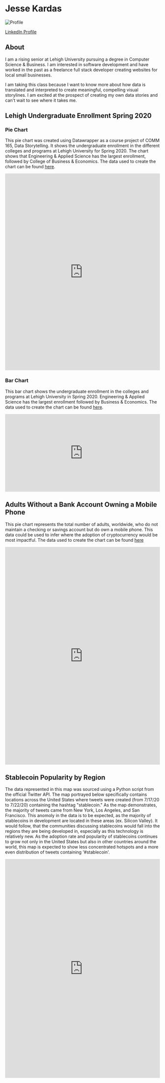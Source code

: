 # Jesse Kardas

![Profile](https://avatars0.githubusercontent.com/u/31512552?s=460&u=b87861498f8b367b5e305b4f45440eb9614e6fd1&v=4)

[LinkedIn Profile](https://www.linkedin.com/in/jesse-kardas/)

## About

I am a rising senior at Lehigh University pursuing a degree in Computer Science & Business. I am interested in software development and have worked in the past as a freelance full stack developer creating websites for local small businesses.

I am taking this class because I want to know more about how data is translated and interpreted to create meaningful, compelling visual storylines. I am excited at the prospect of creating my own data stories and can't wait to see where it takes me.

## Lehigh Undergraduate Enrollment Spring 2020

### Pie Chart
This pie chart was created using Datawrapper as a course project of COMM 165, Data Storytelling. It shows the undergraduate enrollment in the different colleges and programs at Lehigh University for Spring 2020. The chart shows that Engineering & Applied Science has the largest enrollment, followed by College of Business & Economics. The data used to create the chart can be found [here](https://docs.google.com/spreadsheets/d/1dFnkn8Sm_aJHxFLC6DD8W4mIthVDjTIz6A0h-_kE2lA/edit#gid=0).

<iframe title="Lehigh Undergraduate Enrollment Spring 2020" aria-label="chart" id="datawrapper-chart-WDu5D" src="https://datawrapper.dwcdn.net/WDu5D/2/" scrolling="no" frameborder="0" style="width: 0; min-width: 100% !important; border: none;" height="638"></iframe><script type="text/javascript">!function(){"use strict";window.addEventListener("message",(function(a){if(void 0!==a.data["datawrapper-height"])for(var e in a.data["datawrapper-height"]){var t=document.getElementById("datawrapper-chart-"+e)||document.querySelector("iframe[src*='"+e+"']");t&&(t.style.height=a.data["datawrapper-height"][e]+"px")}}))}();
</script>

### Bar Chart
This bar chart shows the undergraduate enrollment in the colleges and programs at Lehigh University in Spring 2020. Engineering & Applied Science has the largest enrollment followed by Business & Economics. The data used to create the chart can be found [here](https://docs.google.com/spreadsheets/d/1dFnkn8Sm_aJHxFLC6DD8W4mIthVDjTIz6A0h-_kE2lA/edit#gid=0).

<iframe title="Lehigh Undergraduate Enrollment Spring 2020" aria-label="Bar Chart" id="datawrapper-chart-qH5Ll" src="https://datawrapper.dwcdn.net/qH5Ll/1/" scrolling="no" frameborder="0" style="width: 0; min-width: 100% !important; border: none;" height="252"></iframe><script type="text/javascript">!function(){"use strict";window.addEventListener("message",(function(a){if(void 0!==a.data["datawrapper-height"])for(var e in a.data["datawrapper-height"]){var t=document.getElementById("datawrapper-chart-"+e)||document.querySelector("iframe[src*='"+e+"']");t&&(t.style.height=a.data["datawrapper-height"][e]+"px")}}))}();
</script>

## Adults Without a Bank Account Owning a Mobile Phone

This pie chart represents the total number of adults, worldwide, who do not maintain a checking or savings account but do own a mobile phone. This data could be used to infer where the adoption of cryptocurrency would be most impactful. The data used to create the chart can be found [here](https://globalfindex.worldbank.org/)

<iframe title="Adults Without a Bank Account Owning a Mobile Phone 2017 (in millions)" aria-label="chart" id="datawrapper-chart-3Jd6z" src="https://datawrapper.dwcdn.net/3Jd6z/3/" scrolling="no" frameborder="0" style="width: 0; min-width: 100% !important; border: none;" height="706"></iframe><script type="text/javascript">!function(){"use strict";window.addEventListener("message",(function(a){if(void 0!==a.data["datawrapper-height"])for(var e in a.data["datawrapper-height"]){var t=document.getElementById("datawrapper-chart-"+e)||document.querySelector("iframe[src*='"+e+"']");t&&(t.style.height=a.data["datawrapper-height"][e]+"px")}}))}();
</script>

## Stablecoin Popularity by Region

The data represented in this map was sourced using a Python script from the official Twitter API. The map portrayed below specifically contains locations across the United States where tweets were created (from 7/17/20 to 7/22/20) containing the hashtag "stablecoin." As the map demonstrates, the majority of tweets came from New York, Los Angeles, and San Francisco. This anomoly in the data is to be expected, as the majority of stablecoins in development are located in these areas (ex. Silicon Valley). It would follow, that the communities discussing stablecoins would fall into the regions they are being developed in, especially as this technology is relatively new. As the adoption rate and popularity of stablecoins continues to grow not only in the United States but also in other countries around the world, this map is expected to show less concentrated hotspots and a more even distribution of tweets containing '#stablecoin'.

<iframe src="https://arcg.is/08C14u" frameborder="0" style="width: 0; min-width: 100% !important; border: none;" height="710">

## Yelp Reviews for Starbucks and Dunkin'

Both the heat map and bar chart below were created using Tableu and data made publicly available from [Yelp](https://www.yelp.com/dataset). They depict both the locations from which Yelp reviews for Dunkin' and Starbucks originated around the world, as well as the average customer perception of each business per location using the average customer rating. This information could provide valuable market insight on consumer preferences regarding both of these businesses across various regions and demographics.

<div class='tableauPlaceholder' id='viz1596402370598' style='position: relative'><noscript><a href='#'><img alt=' ' src='https:&#47;&#47;public.tableau.com&#47;static&#47;images&#47;St&#47;Starbucksv_DunkinYelpReviewLocations&#47;Heatmap&#47;1_rss.png' style='border: none' /></a></noscript><object class='tableauViz'  style='display:none;'><param name='host_url' value='https%3A%2F%2Fpublic.tableau.com%2F' /> <param name='embed_code_version' value='3' /> <param name='site_root' value='' /><param name='name' value='Starbucksv_DunkinYelpReviewLocations&#47;Heatmap' /><param name='tabs' value='no' /><param name='toolbar' value='yes' /><param name='static_image' value='https:&#47;&#47;public.tableau.com&#47;static&#47;images&#47;St&#47;Starbucksv_DunkinYelpReviewLocations&#47;Heatmap&#47;1.png' /> <param name='animate_transition' value='yes' /><param name='display_static_image' value='yes' /><param name='display_spinner' value='yes' /><param name='display_overlay' value='yes' /><param name='display_count' value='yes' /><param name='language' value='en' /><param name='filter' value='publish=yes' /></object></div><script type='text/javascript'>var divElement = document.getElementById('viz1596402370598');var vizElement = divElement.getElementsByTagName('object')[0];vizElement.style.width='100%';vizElement.style.height=(divElement.offsetWidth*0.75)+'px';var scriptElement = document.createElement('script');scriptElement.src = 'https://public.tableau.com/javascripts/api/viz_v1.js';                    vizElement.parentNode.insertBefore(scriptElement, vizElement);</script>

<div class='tableauPlaceholder' id='viz1596242529010' style='position: relative'><noscript><a href='#'><img alt=' ' src='https:&#47;&#47;public.tableau.com&#47;static&#47;images&#47;co&#47;comm-165-yelp&#47;CustomerPerception&#47;1_rss.png' style='border: none' /></a></noscript><object class='tableauViz'  style='display:none;'><param name='host_url' value='https%3A%2F%2Fpublic.tableau.com%2F' /> <param name='embed_code_version' value='3' /> <param name='site_root' value='' /><param name='name' value='comm-165-yelp&#47;CustomerPerception' /><param name='tabs' value='no' /><param name='toolbar' value='yes' /><param name='static_image' value='https:&#47;&#47;public.tableau.com&#47;static&#47;images&#47;co&#47;comm-165-yelp&#47;CustomerPerception&#47;1.png' /> <param name='animate_transition' value='yes' /><param name='display_static_image' value='yes' /><param name='display_spinner' value='yes' /><param name='display_overlay' value='yes' /><param name='display_count' value='yes' /><param name='language' value='en' /><param name='filter' value='publish=yes' /></object></div><script type='text/javascript'>var divElement = document.getElementById('viz1596242529010');var vizElement = divElement.getElementsByTagName('object')[0];vizElement.style.width='100%';vizElement.style.height=(divElement.offsetWidth*0.75)+'px';var scriptElement = document.createElement('script');scriptElement.src = 'https://public.tableau.com/javascripts/api/viz_v1.js';vizElement.parentNode.insertBefore(scriptElement, vizElement);</script>

## 2020 Presidential Election Analysis
The maps below were generated using Tableau with data sourced from both the Twitter API and [MIT's official repository of 2016 presidential election popular vote results](https://dataverse.harvard.edu/dataset.xhtml?persistentId=doi:10.7910/DVN/VOQCHQ). The first map represents the location of tweets containing either the hastag #CreepyJoe or #JoeBidenLandslide. These hashtags generally represent the average public perception of the 2020 presidential candidate Joe Biden by county across the United States. The second map represents the actual ratio of popular votes for the 2016 presidential election candidates (Donald Trump and Hillary Clinton). By comparing the data represented in each of these maps, it is possible to ascertain the popular sentiment of either candidate for the 2020 presidential election.

<div class="tableauPlaceholder" id="viz1596410359047" style="position: relative;">
  <noscript
    ><a href="http:&#47;&#47;www.jlkardas.github.io"
      ><img
        alt=" "
        src="https:&#47;&#47;public.tableau.com&#47;static&#47;images&#47;Ci&#47;CivilianSentimentTowardsJoeBiden&#47;JoeBidenPublicPerception&#47;1_rss.png"
        style="border: none;" /></a></noscript
  ><object class="tableauViz" style="display: none;"
    ><param name="host_url" value="https%3A%2F%2Fpublic.tableau.com%2F" />
    <param name="embed_code_version" value="3" /> <param name="site_root" value="" /><param
      name="name"
      value="CivilianSentimentTowardsJoeBiden&#47;JoeBidenPublicPerception" /><param
      name="tabs"
      value="no" /><param name="toolbar" value="yes" /><param
      name="static_image"
      value="https:&#47;&#47;public.tableau.com&#47;static&#47;images&#47;Ci&#47;CivilianSentimentTowardsJoeBiden&#47;JoeBidenPublicPerception&#47;1.png" />
    <param name="animate_transition" value="yes" /><param
      name="display_static_image"
      value="yes" /><param name="display_spinner" value="yes" /><param
      name="display_overlay"
      value="yes" /><param name="display_count" value="yes" /><param
      name="language"
      value="en" /><param name="filter" value="publish=yes"
  /></object>
</div>
<script type="text/javascript">
  var divElement = document.getElementById("viz1596410359047");
  var vizElement = divElement.getElementsByTagName("object")[0];
  vizElement.style.width = "100%";
  vizElement.style.height = divElement.offsetWidth * 0.75 + "px";
  var scriptElement = document.createElement("script");
  scriptElement.src = "https://public.tableau.com/javascripts/api/viz_v1.js";
  vizElement.parentNode.insertBefore(scriptElement, vizElement);
</script>

<div class="tableauPlaceholder" id="viz1596410454645" style="position: relative;">
  <noscript
    ><a href="http:&#47;&#47;jlkardas.github.io"
      ><img
        alt=" "
        src="https:&#47;&#47;public.tableau.com&#47;static&#47;images&#47;20&#47;2016PresidentialElectionPopularVoteResults&#47;2016ElectionResults&#47;1_rss.png"
        style="border: none;" /></a></noscript
  ><object class="tableauViz" style="display: none;"
    ><param name="host_url" value="https%3A%2F%2Fpublic.tableau.com%2F" />
    <param name="embed_code_version" value="3" /> <param name="site_root" value="" /><param
      name="name"
      value="2016PresidentialElectionPopularVoteResults&#47;2016ElectionResults" /><param
      name="tabs"
      value="no" /><param name="toolbar" value="yes" /><param
      name="static_image"
      value="https:&#47;&#47;public.tableau.com&#47;static&#47;images&#47;20&#47;2016PresidentialElectionPopularVoteResults&#47;2016ElectionResults&#47;1.png" />
    <param name="animate_transition" value="yes" /><param
      name="display_static_image"
      value="yes" /><param name="display_spinner" value="yes" /><param
      name="display_overlay"
      value="yes" /><param name="display_count" value="yes" /><param
      name="language"
      value="en" /><param name="filter" value="publish=yes"
  /></object>
</div>
<script type="text/javascript">
  var divElement = document.getElementById("viz1596410454645");
  var vizElement = divElement.getElementsByTagName("object")[0];
  vizElement.style.width = "100%";
  vizElement.style.height = divElement.offsetWidth * 0.75 + "px";
  var scriptElement = document.createElement("script");
  scriptElement.src = "https://public.tableau.com/javascripts/api/viz_v1.js";
  vizElement.parentNode.insertBefore(scriptElement, vizElement);
</script>
